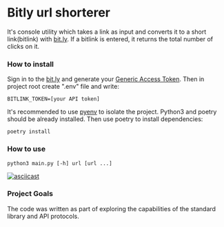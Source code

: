 # Bitly url shorterer

It's console utility which takes a link as input and converts it to a short link(bitlink) with [bit.ly](https://bitly.com). 
If a bitlink is entered, it returns the total number of clicks on it.

### How to install

Sign in to the [bit.ly](https://bitly.com) and generate your [Generic Access Token](https://app.bitly.com/Bl32e0RkxyE/onboard/).
Then in project root create ".env" file and write:
```
BITLINK_TOKEN=[your API token]
```

It's recommended to use [pyenv](https://github.com/pyenv/pyenv) to isolate the project.
Python3 and poetry should be already installed. Then use poetry to install dependencies:

```Python3
poetry install
``` 

### How to use

```
python3 main.py [-h] url [url ...]
```

[![asciicast](https://asciinema.org/a/ALt64cC8beZEw8NE2BpoMoU73.svg)](https://asciinema.org/a/ALt64cC8beZEw8NE2BpoMoU73)

### Project Goals

The code was written as part of exploring the capabilities of the standard library and API protocols.
